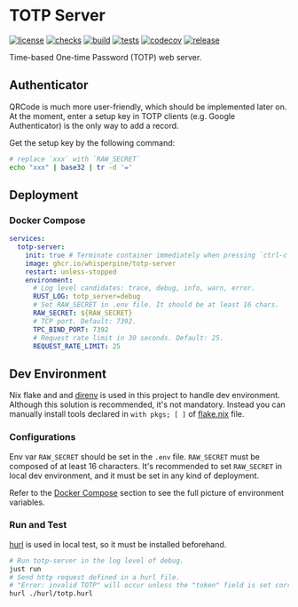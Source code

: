 # TOTP Server

[![license](https://img.shields.io/badge/MIT_OR_Apache--2.0-blue?label=license)](https://github.com/whisperpine/totp-server/blob/main/LICENSE-APACHE)
[![checks](https://img.shields.io/github/actions/workflow/status/whisperpine/totp-server/checks.yml?logo=github&label=checks)](https://github.com/whisperpine/totp-server/actions/workflows/checks.yml)
[![build](https://img.shields.io/github/actions/workflow/status/whisperpine/totp-server/build.yml?logo=github&label=build)](https://github.com/whisperpine/totp-server/actions/workflows/build.yml)
[![tests](https://img.shields.io/github/actions/workflow/status/whisperpine/totp-server/build.yml?logo=github&label=tests)](https://github.com/whisperpine/totp-server/actions/workflows/tests.yml)
[![codecov](https://codecov.io/gh/whisperpine/totp-server/graph/badge.svg?token=5PCNPENV26)](https://codecov.io/gh/whisperpine/totp-server)
[![release](https://img.shields.io/github/v/release/whisperpine/totp-server)](https://github.com/whisperpine/totp-server/releases)

Time-based One-time Password (TOTP) web server.

## Authenticator

QRCode is much more user-friendly, which should be implemented later on.
At the moment, enter a setup key in TOTP clients (e.g. Google Authenticator)
is the only way to add a record.

Get the setup key by the following command:

```sh
# replace `xxx` with `RAW_SECRET`
echo "xxx" | base32 | tr -d '='
```

## Deployment

### Docker Compose

```yaml
services:
  totp-server:
    init: true # Terminate container immediately when pressing `ctrl-c`.
    image: ghcr.io/whisperpine/totp-server
    restart: unless-stopped
    environment:
      # Log level candidates: trace, debug, info, warn, error.
      RUST_LOG: totp_server=debug
      # Set RAW_SECRET in .env file. It should be at least 16 chars.
      RAW_SECRET: ${RAW_SECRET}
      # TCP port. Default: 7392.
      TPC_BIND_PORT: 7392
      # Request rate limit in 30 seconds. Default: 25.
      REQUEST_RATE_LIMIT: 25
```

## Dev Environment

Nix flake and and [direnv](https://github.com/direnv/direnv)
is used in this project to handle dev environment.
Although this solution is recommended, it's not mandatory.
Instead you can manually install tools declared
in `with pkgs; [ ]` of [flake.nix](./flake.nix) file.

### Configurations

Env var `RAW_SECRET` should be set in the `.env` file.
`RAW_SECRET` must be composed of at least 16 characters.
It's recommended to set `RAW_SECRET` in local dev environment,
and it must be set in any kind of deployment.

Refer to the [Docker Compose](#docker-compose) section to see the full picture
of environment variables.

### Run and Test

[hurl](https://github.com/Orange-OpenSource/hurl)
is used in local test, so it must be installed beforehand.

```sh
# Run totp-server in the log level of debug.
just run
# Send http request defined in a hurl file.
# "Error: invalid TOTP" will occur unless the "token" field is set correctly.
hurl ./hurl/totp.hurl
```
